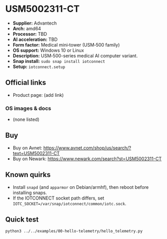 # USM5002311-CT

- **Supplier:** Advantech
- **Arch:** amd64
- **Processor:** TBD
- **AI acceleration:** TBD
- **Form factor:** Medical mini‑tower (USM‑500 family)
- **OS support:** Windows 10 or Linux
- **Description:** USM‑500-series medical AI computer variant.
- **Snap install:** `sudo snap install iotconnect`
- **Setup:** `iotconnect.setup`

## Official links
- Product page: (add link)

### OS images & docs
- (none listed)

## Buy
- Buy on Avnet: https://www.avnet.com/shop/us/search/?text=USM5002311-CT
- Buy on Newark: https://www.newark.com/search?st=USM5002311-CT

## Known quirks
- Install `snapd` (and `apparmor` on Debian/armhf), then reboot before installing snaps.
- If the IOTCONNECT socket path differs, set `IOTC_SOCKET=/var/snap/iotconnect/common/iotc.sock`.

## Quick test
```bash
python3 ../../examples/00-hello-telemetry/hello_telemetry.py
```
